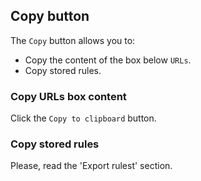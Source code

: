 ## Copy button

The `Copy` button allows you to:

- Copy the content of the box below `URLs`.
- Copy stored rules.

### Copy URLs box content

Click the `Copy to clipboard` button.

### Copy stored rules

Please, read the 'Export rulest' section.

